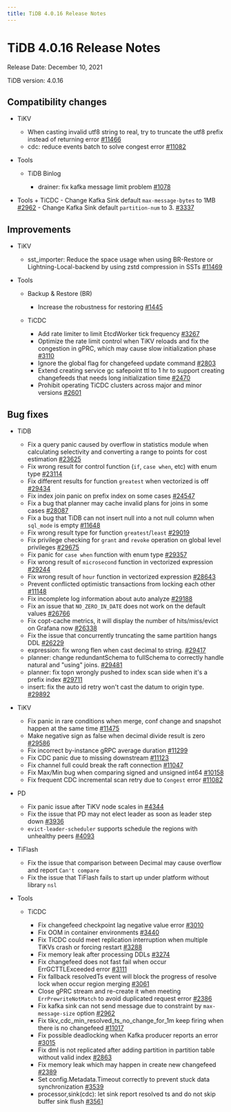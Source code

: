 ```yaml
---
title: TiDB 4.0.16 Release Notes
---
```


# TiDB 4.0.16 Release Notes

Release Date: December 10, 2021

TiDB version: 4.0.16

## Compatibility changes

+ TiKV

    - When casting invalid utf8 string to real, try to truncate the utf8 prefix instead of returning error [#11466](https://github.com/tikv/tikv/issues/11466)
    - cdc: reduce events batch to solve congest error [#11082](https://github.com/tikv/tikv/issues/11082)

+ Tools

    + TiDB Binlog

        - drainer: fix kafka message limit problem [#1078](https://github.com/pingcap/tidb-binlog/pull/1078)

+ Tools
       + TiCDC
              - Change Kafka Sink default `max-message-bytes` to 1MB [#2962](https://github.com/pingcap/ticdc/issues/2962)
              - Change Kafka Sink default `partition-num` to 3. [#3337](https://github.com/pingcap/ticdc/issues/3337)
## Improvements

+ TiKV

    - sst_importer: Reduce the space usage when using BR-Restore or Lightning-Local-backend by using zstd compression in SSTs  [#11469](https://github.com/tikv/tikv/issues/11469)

+ Tools

    + Backup & Restore (BR)

        - Increase the robustness for restoring [#1445](https://github.com/pingcap/br/pull/1445)

    + TiCDC

        - Add rate limiter to limit EtcdWorker tick frequency [#3267](https://github.com/pingcap/ticdc/pull/3267)
        - Optimize the rate limit control when TiKV reloads and fix the congestion in gPRC, which may cause slow initialization phase [#3110](https://github.com/pingcap/ticdc/issues/3110)
        - Ignore the global flag for changefeed update command [#2803](https://github.com/pingcap/ticdc/issues/2803)
        - Extend creating service gc safepoint ttl to 1 hr to support creating changefeeds that needs long initialization time [#2470](https://github.com/pingcap/ticdc/issues/2470)
        - Prohibit operating TiCDC clusters across major and minor versions [#2601](https://github.com/pingcap/ticdc/pull/2601)

## Bug fixes

+ TiDB

    - Fix a query panic caused by overflow in statistics module when calculating selectivity and converting a range to points for cost estimation [#23625](https://github.com/pingcap/tidb/issues/23625)
    - Fix wrong result for control function (`if`, `case when`, etc) with enum type [#23114](https://github.com/pingcap/tidb/issues/23114)
    - Fix different results for function `greatest` when vectorized is off [#29434](https://github.com/pingcap/tidb/issues/29434)
    - Fix index join panic on prefix index on some cases [#24547](https://github.com/pingcap/tidb/issues/24547)
    - Fix a bug that planner may cache invalid plans for joins in some cases [#28087](https://github.com/pingcap/tidb/issues/28087)
    - Fix a bug that TiDB can not insert null into a not null column when `sql_mode` is empty [#11648](https://github.com/pingcap/tidb/issues/11648)
    - Fix wrong result type for function `greatest`/`least` [#29019](https://github.com/pingcap/tidb/issues/29019)
    - Fix privilege checking for `grant` and `revoke` operation on global level privileges [#29675](https://github.com/pingcap/tidb/issues/29675)
    - Fix panic for `case when` function with enum type [#29357](https://github.com/pingcap/tidb/issues/29357)
    - Fix wrong result of `microsecond` function in vectorized expression [#29244](https://github.com/pingcap/tidb/issues/29244)
    - Fix wrong result of `hour` function in vectorized expression [#28643](https://github.com/pingcap/tidb/issues/28643)
    - Prevent conflicted optimistic transactions from locking each other [#11148](https://github.com/tikv/tikv/issues/11148)
    - Fix incomplete log information about auto analyze [#29188](https://github.com/pingcap/tidb/issues/29188)
    - Fix an issue that `NO_ZERO_IN_DATE` does not work on the default values [#26766](https://github.com/pingcap/tidb/issues/26766)
    - Fix copt-cache metrics, it will display the number of hits/miss/evict on Grafana now [#26338](https://github.com/pingcap/tidb/issues/26338)
    - Fix the issue that concurrently truncating the same partition hangs DDL [#26229](https://github.com/pingcap/tidb/issues/26229)
    - expression: fix wrong flen when cast decimal to string. [#29417](https://github.com/pingcap/tidb/issues/29417)
    - planner: change redundantSchema to fullSchema to correctly handle natural and "using" joins. [#29481](https://github.com/pingcap/tidb/issues/29481)
    - planner: fix topn wrongly pushed to index scan side when it's a prefix index [#29711](https://github.com/pingcap/tidb/issues/29711)
    - insert: fix the auto id retry won't cast the datum to origin type. [#29892](https://github.com/pingcap/tidb/issues/29892)

+ TiKV

    - Fix panic in rare conditions when merge, conf change and snapshot happen at the same time [#11475](https://github.com/tikv/tikv/issues/11475)
    - Make negative sign as false when decimal divide result is zero [#29586](https://github.com/pingcap/tidb/issues/29586)
    - Fix incorrect by-instance gRPC average duration [#11299](https://github.com/tikv/tikv/issues/11299)
    - Fix CDC panic due to missing downstream [#11123](https://github.com/tikv/tikv/issues/11123)
    - Fix channel full could break the raft connection [#11047](https://github.com/tikv/tikv/issues/11047)
    - Fix Max/Min bug when comparing signed and unsigned int64 [#10158](https://github.com/tikv/tikv/issues/10158)
    - Fix frequent CDC incremental scan retry due to `Congest` error [#11082](https://github.com/tikv/tikv/issues/11082)

+ PD

    - Fix panic issue after TiKV node scales in [#4344](https://github.com/tikv/pd/issues/4344)
    - Fix the issue that PD may not elect leader as soon as leader step down [#3936](https://github.com/tikv/pd/issues/3936)
    - `evict-leader-scheduler` supports schedule the regions with unhealthy peers [#4093](https://github.com/tikv/pd/issues/4093)

+ TiFlash

    - Fix the issue that comparison between Decimal may cause overflow and report `Can't compare`
    - Fix the issue that TiFlash fails to start up under platform without library `nsl`

+ Tools

    + TiCDC

        - Fix changefeed checkpoint lag negative value error [#3010](https://github.com/pingcap/ticdc/issues/3010)
        - Fix OOM in container environments [#3440](https://github.com/pingcap/ticdc/pull/3440)
        - Fix TiCDC could meet replication interruption when multiple TiKVs crash or forcing restart [#3288](https://github.com/pingcap/ticdc/issues/3288)
        - Fix memory leak after processing DDLs [#3274](https://github.com/pingcap/ticdc/pull/3274)
        - Fix changefeed does not fast fail when occur ErrGCTTLExceeded error [#3111](https://github.com/pingcap/ticdc/issues/3111)
        - Fix fallback resolvedTs event will block the progress of resolve lock when occur region merging [#3061](https://github.com/pingcap/ticdc/issues/3061)
        - Close gPRC stream and re-create it when meeting `ErrPrewriteNotMatch` to avoid duplicated request error [#2386](https://github.com/pingcap/ticdc/issues/2386)
        - Fix kafka sink can not send message due to constraint by `max-message-size` option [#2962](https://github.com/pingcap/ticdc/issues/2962)
        - Fix tikv_cdc_min_resolved_ts_no_change_for_1m keep firing when there is no changefeed [#11017](https://github.com/tikv/tikv/issues/11017)
        - Fix possible deadlocking when Kafka producer reports an error [#3015](https://github.com/pingcap/ticdc/pull/3015)
        - Fix dml is not replicated after adding partition in partition table without valid index [#2863](https://github.com/pingcap/ticdc/pull/2863)
        - Fix memory leak which may happen in create new changefeed [#2389](https://github.com/pingcap/ticdc/issues/2389)
        - Set config.Metadata.Timeout correctly to prevent stuck data synchronization [#3539](https://github.com/pingcap/ticdc/pull/3539)
        - processor,sink(cdc): let sink report resolved ts and do not skip buffer sink flush [#3561](https://github.com/pingcap/ticdc/pull/3561)
